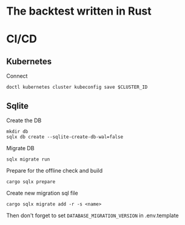 # The backtest written in Rust

# CI/CD
## Kubernetes
Connect
```
doctl kubernetes cluster kubeconfig save $CLUSTER_ID
```
## Sqlite
Create the DB
```
mkdir db
sqlx db create --sqlite-create-db-wal=false
```
Migrate DB
```
sqlx migrate run
```
Prepare for the offline check and build
```
cargo sqlx prepare
```
Create new migration sql file
```
cargo sqlx migrate add -r -s <name>
```
Then don't forget to set `DATABASE_MIGRATION_VERSION` in .env.template
